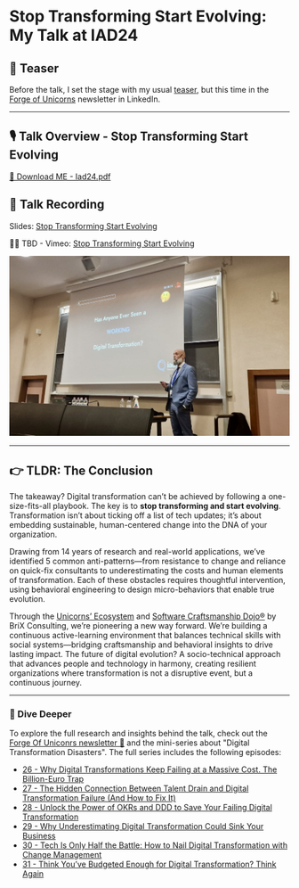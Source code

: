 # Stop Transforming Start Evolving: My Talk at IAD24

## 🍿 Teaser

Before the talk, I set the stage with my usual [teaser](https://www.linkedin.com/pulse/ep-32-sneak-peek-italian-agile-days-2024-join-us-michele-brissoni-vshhf/?trackingId=XN49FzGSRhmFQ0RqTgIFzg%3D%3D), but this time in the [Forge of Unicorns](https://www.linkedin.com/newsletters/the-forge-of-unicorns-7184097792242458624/) newsletter in LinkedIn.

---

## 🎙️ Talk Overview - Stop Transforming Start Evolving

[🎁 Download ME - Iad24.pdf](https://github.com/undeadgrishnackh/iad24/blob/main/IAD24_StopTransformingStartEvolving.pdf)

## 🎥 Talk Recording

Slides: [Stop Transforming Start Evolving](https://www.slideshare.net/slideshow/iad24-stop-transforming-start-evolving/273309282)

🙅‍♂️ TBD - Vimeo: [Stop Transforming Start Evolving]()

![talk](iad24_talk.jpg)

---

## 👉 TLDR: The Conclusion

The takeaway? Digital transformation can’t be achieved by following a one-size-fits-all playbook. The key is to **stop transforming and start evolving**. Transformation isn’t about ticking off a list of tech updates; it’s about embedding sustainable, human-centered change into the DNA of your organization.

Drawing from 14 years of research and real-world applications, we’ve identified 5 common anti-patterns—from resistance to change and reliance on quick-fix consultants to underestimating the costs and human elements of transformation. Each of these obstacles requires thoughtful intervention, using behavioral engineering to design micro-behaviors that enable true evolution.

Through the [Unicorns’ Ecosystem](https://brix.consulting/services/unicorns-ecosystem/) and [Software Craftsmanship Dojo®](https://swcraftsmanshipdojo.com/) by BriX Consulting, we’re pioneering a new way forward. We’re building a continuous active-learning environment that balances technical skills with social systems—bridging craftsmanship and behavioral insights to drive lasting impact. The future of digital evolution? A socio-technical approach that advances people and technology in harmony, creating resilient organizations where transformation is not a disruptive event, but a continuous journey.

---

### 🔎 Dive Deeper

To explore the full research and insights behind the talk, check out the [Forge Of Uniconrs newsletter 📰](https://www.linkedin.com/newsletters/the-forge-of-unicorns-7184097792242458624/) and the mini-series about "Digital Transformation Disasters". The full series includes the following episodes:

- [26 - Why Digital Transformations Keep Failing at a Massive Cost. The Billion-Euro Trap](https://www.linkedin.com/pulse/ep-26-why-digital-transformations-keep-failing-massive-brissoni-eswuf/?trackingId=SUIe0KPLTA2AQo9LEcoPYQ%3D%3D&lipi=urn%3Ali%3Apage%3Ad_flagship3_pulse_read%3BrRVRZS2cT4mUm2iM3i9vTw%3D%3D)
- [27 - The Hidden Connection Between Talent Drain and Digital Transformation Failure (And How to Fix It)](https://www.linkedin.com/pulse/ep-27-hidden-connection-between-talent-drain-digital-brissoni-eb3rc/?trackingId=4M6XYoKYQlioXzQN48vL3g%3D%3D&lipi=urn%3Ali%3Apage%3Ad_flagship3_pulse_read%3BrRVRZS2cT4mUm2iM3i9vTw%3D%3D)
- [28 - Unlock the Power of OKRs and DDD to Save Your Failing Digital Transformation](https://www.linkedin.com/pulse/ep-28-unlock-power-okrs-ddd-save-your-failing-digital-brissoni-m0f2c/?trackingId=ccjNYwKiQ3icL%2F%2FFvgNeKw%3D%3D&lipi=urn%3Ali%3Apage%3Ad_flagship3_pulse_read%3BrRVRZS2cT4mUm2iM3i9vTw%3D%3D)
- [29 - Why Underestimating Digital Transformation Could Sink Your Business](https://www.linkedin.com/pulse/ep-29-why-underestimating-digital-transformation-could-brissoni-wlnqf/?trackingId=9YduYoIeTE2Ni%2BUTcHlqeg%3D%3D&lipi=urn%3Ali%3Apage%3Ad_flagship3_pulse_read%3BrRVRZS2cT4mUm2iM3i9vTw%3D%3D)
- [30 - Tech Is Only Half the Battle: How to Nail Digital Transformation with Change Management](https://www.linkedin.com/pulse/ep30-tech-only-half-battle-how-nail-digital-change-michele-brissoni-ll0af/?trackingId=5IwBRaqTRiWrIuwcHlgyIQ%3D%3D&lipi=urn%3Ali%3Apage%3Ad_flagship3_pulse_read%3BrRVRZS2cT4mUm2iM3i9vTw%3D%3D)
- [31 - Think You’ve Budgeted Enough for Digital Transformation? Think Again](https://www.linkedin.com/pulse/ep31-think-youve-budgeted-enough-digital-again-michele-brissoni-fpnyf/?trackingId=0CjPd8BtQsq0KMeiVzIdKw%3D%3D&lipi=urn%3Ali%3Apage%3Ad_flagship3_pulse_read%3BrRVRZS2cT4mUm2iM3i9vTw%3D%3D)
